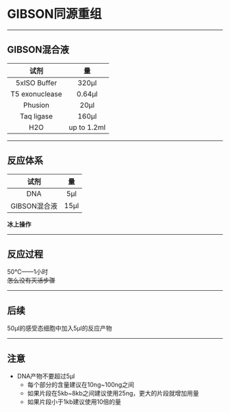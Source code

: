 # GIBSON同源重组
***
## GIBSON混合液
|        试剂        |       量       |
|:----------------:|:-------------:|
|   5xISO Buffer   |     320μl     |
|  T5 exonuclease  |    0.64μl     |
|     Phusion      |     20μl      |
|    Taq ligase    |     160μl     |
|       H2O        |  up to 1.2ml  |
***
## 反应体系
|    试剂     |   量   |
|:---------:|:-----:|
|    DNA    |  5μl  |
| GIBSON混合液 | 15μl  |
**冰上操作**
***
## 反应过程
50℃——1小时  
~~怎么没有灭活步骤~~
***
## 后续
50μl的感受态细胞中加入5μl的反应产物
***
## 注意
+ DNA产物不要超过5μl
  + 每个部分的含量建议在10ng~100ng之间
  + 如果片段在5kb~8kb之间建议使用25ng，更大的片段就增加用量
  + 如果片段小于1kb建议使用10倍的量